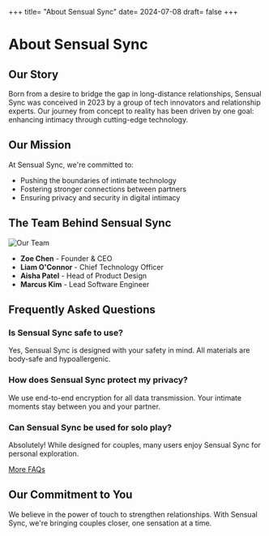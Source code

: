 +++
title= "About Sensual Sync"
date= 2024-07-08
draft= false
+++

# About Sensual Sync

## Our Story

Born from a desire to bridge the gap in long-distance relationships, Sensual Sync was conceived in 2023 by a group of tech innovators and relationship experts. Our journey from concept to reality has been driven by one goal: enhancing intimacy through cutting-edge technology.

## Our Mission

At Sensual Sync, we're committed to:

- Pushing the boundaries of intimate technology
- Fostering stronger connections between partners
- Ensuring privacy and security in digital intimacy

## The Team Behind Sensual Sync

![Our Team](/img/board.png)

- **Zoe Chen** - Founder & CEO
- **Liam O'Connor** - Chief Technology Officer
- **Aisha Patel** - Head of Product Design
- **Marcus Kim** - Lead Software Engineer

## Frequently Asked Questions

### Is Sensual Sync safe to use?
Yes, Sensual Sync is designed with your safety in mind. All materials are body-safe and hypoallergenic.

### How does Sensual Sync protect my privacy?
We use end-to-end encryption for all data transmission. Your intimate moments stay between you and your partner.

### Can Sensual Sync be used for solo play?
Absolutely! While designed for couples, many users enjoy Sensual Sync for personal exploration.

[More FAQs](#faq)

## Our Commitment to You

We believe in the power of touch to strengthen relationships. With Sensual Sync, we're bringing couples closer, one sensation at a time.

